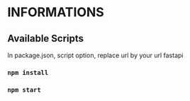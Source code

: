# INFORMATIONS 
## Available Scripts

In package.json, script option, replace url by your url fastapi
### `npm install`

### `npm start`
